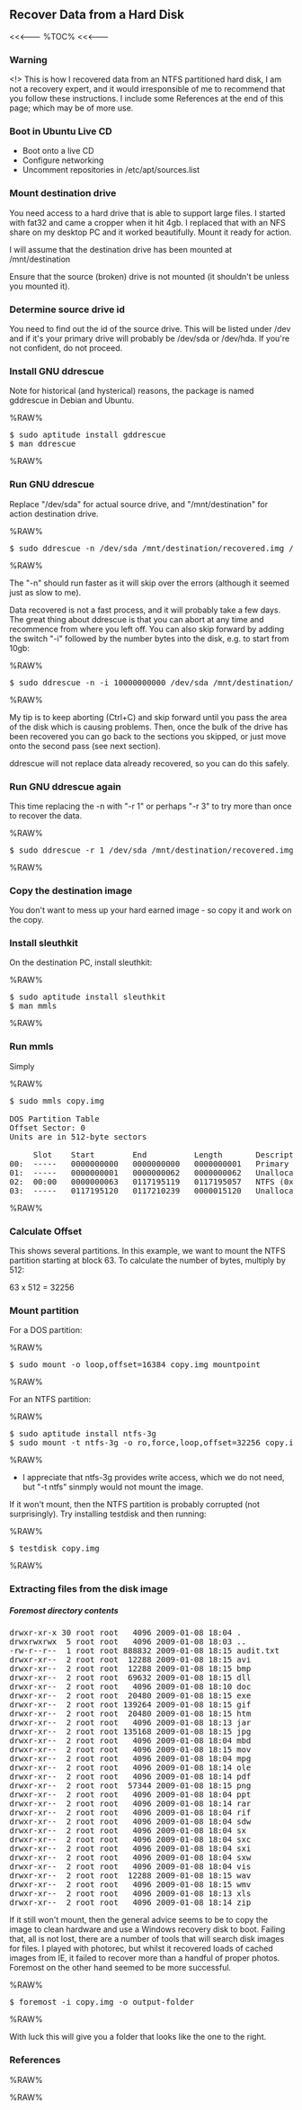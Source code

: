 ## Recover Data from a Hard Disk

<<<---
%TOC%
<<<---

### Warning

<!> This is how I recovered data from an NTFS partitioned hard disk, I am not a recovery expert, and it would irresponsible of me to recommend that you follow these instructions.  I include some References at the end of this page; which may be of more use.

### Boot in Ubuntu Live CD

   * Boot onto a live CD
   * Configure networking
   * Uncomment repositories in /etc/apt/sources.list

### Mount destination drive

You need access to a hard drive that is able to support large files.  I started with fat32 and came a cropper when it hit 4gb.  I replaced that with an NFS share on my desktop PC and it worked beautifully.  Mount it ready for action.

I will assume that the destination drive has been mounted at /mnt/destination

Ensure that the source (broken) drive is not mounted (it shouldn't be unless you mounted it).

### Determine source drive id

You need to find out the id of the source drive.  This will be listed under /dev and if it's your primary drive will probably be /dev/sda or /dev/hda.  If you're not confident, do not proceed.

### Install GNU ddrescue

Note for historical (and hysterical) reasons, the package is named gddrescue in Debian and Ubuntu.

%RAW%
<pre>
$ sudo aptitude install gddrescue
$ man ddrescue
</pre>
%RAW%

### Run GNU ddrescue

Replace "/dev/sda" for actual source drive, and "/mnt/destination" for action destination drive.

%RAW%
<pre>
$ sudo ddrescue -n /dev/sda /mnt/destination/recovered.img /mnt/destination/recovered.log
</pre>
%RAW%

The "-n" should run faster as it will skip over the errors (although it seemed just as slow to me).

Data recovered is not a fast process, and it will probably take a few days.  The great thing about ddrescue is that you can abort at any time and recommence from where you left off.  You can also skip forward by adding the switch "-i" followed by the number bytes into the disk, e.g. to start from 10gb:

%RAW%
<pre>
$ sudo ddrescue -n -i 10000000000 /dev/sda /mnt/destination/recovered.img /mnt/destination/recovered.log
</pre>
%RAW%

My tip is to keep aborting (Ctrl+C) and skip forward until you pass the area of the disk which is causing problems.  Then, once the bulk of the drive has been recovered you can go back to the sections you skipped, or just move onto the second pass (see next section).

ddrescue will not replace data already recovered, so you can do this safely.

### Run GNU ddrescue again

This time replacing the -n with "-r 1" or perhaps "-r 3" to try more than once to recover the data.

%RAW%
<pre>
$ sudo ddrescue -r 1 /dev/sda /mnt/destination/recovered.img /mnt/destination/recovered.log
</pre>
%RAW%

### Copy the destination image

You don't want to mess up your hard earned image - so copy it and work on the copy.

### Install sleuthkit

On the destination PC, install sleuthkit:

%RAW%
<pre>
$ sudo aptitude install sleuthkit
$ man mmls
</pre>
%RAW%

### Run mmls

Simply 

%RAW%
<pre>
$ sudo mmls copy.img

DOS Partition Table
Offset Sector: 0
Units are in 512-byte sectors

     Slot    Start        End          Length       Description
00:  -----   0000000000   0000000000   0000000001   Primary Table (#0)
01:  -----   0000000001   0000000062   0000000062   Unallocated
02:  00:00   0000000063   0117195119   0117195057   NTFS (0x07)
03:  -----   0117195120   0117210239   0000015120   Unallocated
</pre>
%RAW%

### Calculate Offset

This shows several partitions. In this example, we want to mount the NTFS partition starting at block 63. To calculate the number of bytes, multiply by 512:

63 x 512 = 32256

### Mount partition

For a DOS partition:

%RAW%
<pre>
$ sudo mount -o loop,offset=16384 copy.img mountpoint
</pre>
%RAW%

For an NTFS partition:

%RAW%
<pre>
$ sudo aptitude install ntfs-3g
$ sudo mount -t ntfs-3g -o ro,force,loop,offset=32256 copy.img mountpoint
</pre>
%RAW%
* I appreciate that ntfs-3g provides write access, which we do not need, but "-t ntfs" sinmply would not mount the image.

If it won't mount, then the NTFS partition is probably corrupted (not surprisingly).  Try installing testdisk and then running:

%RAW%
<pre>
$ testdisk copy.img
</pre>
%RAW%

### Extracting files from the disk image

>>>
##### Foremost directory contents
<pre>
drwxr-xr-x 30 root root   4096 2009-01-08 18:04 .
drwxrwxrwx  5 root root   4096 2009-01-08 18:03 ..
-rw-r--r--  1 root root 888832 2009-01-08 18:15 audit.txt
drwxr-xr--  2 root root  12288 2009-01-08 18:15 avi
drwxr-xr--  2 root root  12288 2009-01-08 18:15 bmp
drwxr-xr--  2 root root  69632 2009-01-08 18:15 dll
drwxr-xr--  2 root root   4096 2009-01-08 18:10 doc
drwxr-xr--  2 root root  20480 2009-01-08 18:15 exe
drwxr-xr--  2 root root 139264 2009-01-08 18:15 gif
drwxr-xr--  2 root root  20480 2009-01-08 18:15 htm
drwxr-xr--  2 root root   4096 2009-01-08 18:13 jar
drwxr-xr--  2 root root 135168 2009-01-08 18:15 jpg
drwxr-xr--  2 root root   4096 2009-01-08 18:04 mbd
drwxr-xr--  2 root root   4096 2009-01-08 18:15 mov
drwxr-xr--  2 root root   4096 2009-01-08 18:04 mpg
drwxr-xr--  2 root root   4096 2009-01-08 18:14 ole
drwxr-xr--  2 root root   4096 2009-01-08 18:14 pdf
drwxr-xr--  2 root root  57344 2009-01-08 18:15 png
drwxr-xr--  2 root root   4096 2009-01-08 18:04 ppt
drwxr-xr--  2 root root   4096 2009-01-08 18:14 rar
drwxr-xr--  2 root root   4096 2009-01-08 18:04 rif
drwxr-xr--  2 root root   4096 2009-01-08 18:04 sdw
drwxr-xr--  2 root root   4096 2009-01-08 18:04 sx
drwxr-xr--  2 root root   4096 2009-01-08 18:04 sxc
drwxr-xr--  2 root root   4096 2009-01-08 18:04 sxi
drwxr-xr--  2 root root   4096 2009-01-08 18:04 sxw
drwxr-xr--  2 root root   4096 2009-01-08 18:04 vis
drwxr-xr--  2 root root  12288 2009-01-08 18:15 wav
drwxr-xr--  2 root root   4096 2009-01-08 18:15 wmv
drwxr-xr--  2 root root   4096 2009-01-08 18:13 xls
drwxr-xr--  2 root root   4096 2009-01-08 18:14 zip
</pre>
>>>

If it still won't mount, then the general advice seems to be to copy the image to clean hardware and use a Windows recovery disk to boot.  Failing that, all is not lost, there are a number of tools that will search disk images for files.  I played with photorec, but whilst it recovered loads of cached images from IE, it failed to recover more than a handful of proper photos.  Foremost on the other hand seemed to be more successful.

%RAW%
<pre>
$ foremost -i copy.img -o output-folder
</pre>
%RAW%

With luck this will give you a folder that looks like the one to the right.

### References

%RAW%
<script type="text/javascript" src="http://feeds.delicious.com/v2/js/chrisjrob/rescue?title=Saved%20Links:&icon=m&count=5&bullet=%E2%80%A2&sort=date&tags&extended"></script>
%RAW%

